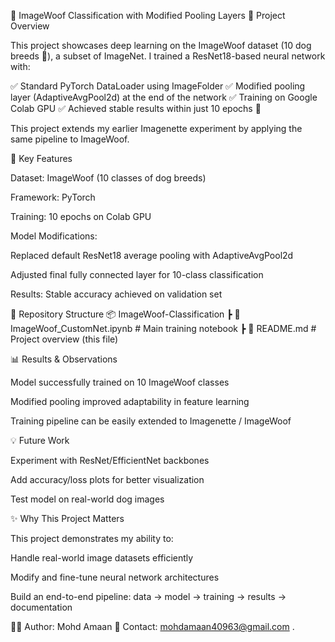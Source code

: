 🐺 ImageWoof Classification with Modified Pooling Layers
📌 Project Overview

This project showcases deep learning on the ImageWoof dataset (10 dog breeds 🐶), a subset of ImageNet.
I trained a ResNet18-based neural network with:

✅ Standard PyTorch DataLoader using ImageFolder
✅ Modified pooling layer (AdaptiveAvgPool2d) at the end of the network
✅ Training on Google Colab GPU
✅ Achieved stable results within just 10 epochs 🎯

This project extends my earlier Imagenette experiment by applying the same pipeline to ImageWoof.

🚀 Key Features

Dataset: ImageWoof (10 classes of dog breeds)

Framework: PyTorch

Training: 10 epochs on Colab GPU

Model Modifications:

Replaced default ResNet18 average pooling with AdaptiveAvgPool2d

Adjusted final fully connected layer for 10-class classification

Results: Stable accuracy achieved on validation set

📂 Repository Structure
📦 ImageWoof-Classification
 ┣ 📜 ImageWoof_CustomNet.ipynb   # Main training notebook
 ┣ 📜 README.md                   # Project overview (this file)

📊 Results & Observations

Model successfully trained on 10 ImageWoof classes

Modified pooling improved adaptability in feature learning

Training pipeline can be easily extended to Imagenette / ImageWoof

💡 Future Work

Experiment with ResNet/EfficientNet backbones

Add accuracy/loss plots for better visualization

Test model on real-world dog images

✨ Why This Project Matters

This project demonstrates my ability to:

Handle real-world image datasets efficiently

Modify and fine-tune neural network architectures

Build an end-to-end pipeline: data → model → training → results → documentation

👨‍💻 Author: Mohd Amaan
📧 Contact: mohdamaan40963@gmail.com
.
